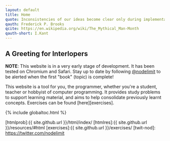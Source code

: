 ```yaml
---
layout: default
title: Home
quote: Inconsistencies of our ideas become clear only during implementation. Thus it is that writing, experimentation, "working out" are essential disciplines... 
qauth: Frederick P. Brooks
qcite: https://en.wikipedia.org/wiki/The_Mythical_Man-Month
qauth-short: I.Kant
---
```


A Greeting for Interlopers
--------------------------

<p class="message"> <strong>NOTE</strong>: This website is in a very early stage of development. It has been tested on Chromium and Safari. Stay up to date by following <a href="https://twitter.com/nodelimit">@nodelimit</a> to be alerted when the first "book" (topic) is complete!
</p>

This website is a tool for you, the programmer, whether you're a student, teacher or hobbyist of computer programming. It provides study problems to support learning material, and aims to help consolidate previously learnt concepts. Exercises can be found [here][exercises].

{% include globaltoc.html %}

[htmlprob]:{{ site.github.url }}/html/index/
[htmlres]:{{ site.github.url }}/resources/#html
[exercises]:{{ site.github.url }}/exercises/
[twit-nod]: https://twitter.com/nodelimit
